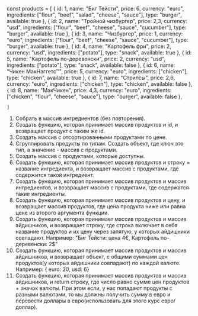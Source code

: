 const products = [
{
id: 1,
name: "Биг Тейсти",
price: 6,
currency: "euro",
ingredients: ["flour", "beef", "salad", "cheese", "sauce"],
type: "burger",
available: true
},
{
id: 2,
name: "Тройной чизбургер",
price: 2,3,
currency: "usd",
ingredients: ["flour", "beef", "cheese", "sauce", "cucumber"],
type: "burger",
available: true
},
{
id: 3,
name: "Чизбургер",
price: 1,
currency: "euro",
ingredients: ["flour", "beef", "cheese", "sauce", "cucumber"],
type: "burger",
available: true
},
{
id: 4,
name: "Картофель фри",
price: 2,
currency: "usd",
ingredients: ["potato"],
type: "snack",
available: true
},
{
id: 5,
name: "Картофель по-деревенски",
price: 2,
currency: "usd",
ingredients: ["potato"],
type: "snack",
available: false
},
{
id: 6,
name: "Чикен МакНаггетс™",
price: 5,
currency: "euro",
ingredients: ["chicken"],
type: "chicken",
available: true
},
{
id: 7,
name: "Стрипсы",
price: 2,6,
currency: "euro",
ingredients: ["chicken"],
type: "chicken",
available: false
},
{
id: 8,
name: "МакЧикен",
price: 4,3,
currency: "euro",
ingredients: ["chicken", "flour", "cheese", "sauce"],
type: "burger",
available: false
},

    ]

1. Собрать в массив ингредиентов (без повторения).
2. Создать функцию, которая принимает массив продуктов и id, и возвращает продукт с таким же id.
3. Создать массив с отсортированными продуктами по цене.
4. Сгруппировать продукты по типам. Создать объект, где ключ это тип, а значение - массив с продуктами.
5. Создать массив с продуктами, которые доступны.
6. Создать функцию, которая принимает массив продуктов и строку = название ингредиента, и возвращает массив с продуктами, где содержится такой ингредиент.
7. Создать функцию, которая принимает массив продуктов и массив ингредиентов, и возвращает массив с продуктами, где содержатся такие ингредиенты.
8. Создать функцию, которая принимает массив продуктов и цену, и возвращает массив продуктов, где цена продукта ниже или равна цене из второго аргумента функции.
9. Создать функцию, которая принимает массив продуктов и массив айдишников, и возвращает строку, где строка включает в себя название продуктов и их цену через запятую, у которых айдишники совпадают.
   Например: "Биг Тейсти: цена 4€, Картофель по-деревенски: 2$"
10. Создать функцию, которая принимает массив продуктов и массив айдишников, и возвращает объект, c общими суммами цен продуктов(у которых айдишники совпадают) по каждой валюте.
    Например: { euro: 20, usd: 6}
11. Создать функцию, которая принимает массив продуктов и массив айдишников, и return строку, где число равно сумме цен продуктов + значок валюты. При этом если, у нас попадают продукты с разными валютами, то мы должны получить сумму в евро и перевести доллары в евро(использовать для этого курс евро/доллар).
